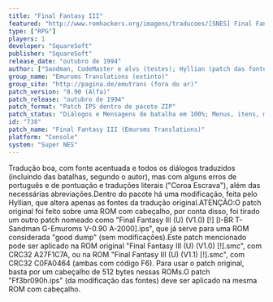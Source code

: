 ```yaml
---
title: "Final Fantasy III"
featured: "http://www.romhackers.org/imagens/traducoes/[SNES] Final Fantasy III - Emuroms, GTP e Portrad - 1.png"
type: ["RPG"]
players: 1
developer: "SquareSoft"
publisher: "SquareSoft"
release_date: "outubro de 1994"
author: ["Sandman, CodeMaster e alvs (testes); Hyllian (patch das fontes)"]
group_name: "Emuroms Translations (extinto)"
group_site: "http://pagina.de/emutrans (fora do ar)"
patch_version: "0.90 (Alfa)"
patch_release: "outubro de 1994"
patch_format: "Patch IPS dentro de pacote ZIP"
patch_status: "Diálogos e Mensagens de batalha em 100%; Menus, itens, magias, técnicas em 99%; Inimigos, armas, armaduras, etc em 0%"
id: "738"
patch_name: "Final Fantasy III (Emuroms Translations)"
platform: "Console"
system: "Super NES"
---
```


Tradução boa, com fonte acentuada e todos os diálogos traduzidos (incluindo das batalhas, segundo o autor), mas com alguns erros de português e de pontuação e traduções literais ("Coroa Escrava"), além das necessárias abreviações.Dentro do pacote há uma modificação, feita pelo Hyllian, que altera apenas as fontes da tradução original.ATENÇÃO:O patch original foi feito sobre uma ROM com cabeçalho, por conta disso, foi tirado um outro patch nomeado como "Final Fantasy III (U) (V1.0) [!] [I-BR T-Sandman G-Emuroms V-0.90 A-2000].ips", que já serve para uma ROM considerada "good dump" (sem modificações).Este patch mencionado pode ser aplicado na ROM original "Final Fantasy III (U) (V1.0) [!].smc", com CRC32 A27F1C7A, ou na ROM "Final Fantasy III (U) (V1.1) [!].smc", com CRC32 C0FA0464 (ambas com código F6). Para usar o patch original, basta por um cabeçalho de 512 bytes nessas ROMs.O patch "Ff3br090h.ips" (da modificação das fontes) deve ser aplicado na mesma ROM com cabeçalho.